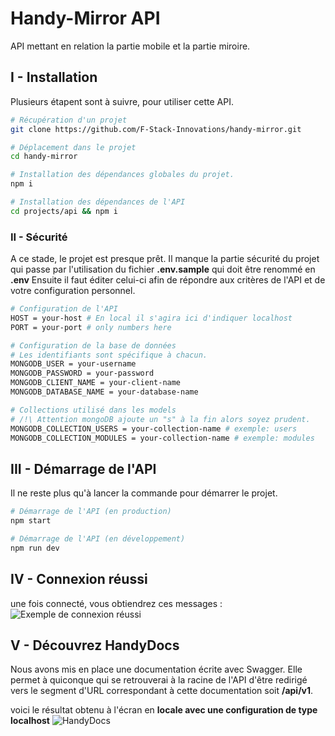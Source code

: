 # Handy-Mirror API

API mettant en relation la partie mobile et la partie miroire.

## I - Installation

Plusieurs étapent sont à suivre, pour utiliser cette API.

```sh
# Récupération d'un projet
git clone https://github.com/F-Stack-Innovations/handy-mirror.git

# Déplacement dans le projet
cd handy-mirror

# Installation des dépendances globales du projet.
npm i

# Installation des dépendances de l'API
cd projects/api && npm i
```

### II - Sécurité

A ce stade, le projet est presque prêt.
Il manque la partie sécurité du projet qui passe par l'utilisation du fichier **.env.sample** qui doit être renommé en **.env**
Ensuite il faut éditer celui-ci afin de répondre aux critères de l'API et de votre configuration personnel.

```perl
# Configuration de l'API
HOST = your-host # En local il s'agira ici d'indiquer localhost
PORT = your-port # only numbers here

# Configuration de la base de données
# Les identifiants sont spécifique à chacun.
MONGODB_USER = your-username
MONGODB_PASSWORD = your-password
MONGODB_CLIENT_NAME = your-client-name
MONGODB_DATABASE_NAME = your-database-name

# Collections utilisé dans les models
# /!\ Attention mongoDB ajoute un "s" à la fin alors soyez prudent.
MONGODB_COLLECTION_USERS = your-collection-name # exemple: users
MONGODB_COLLECTION_MODULES = your-collection-name # exemple: modules
```

## III - Démarrage de l'API

Il ne reste plus qu'à lancer la commande pour démarrer le projet.

```sh
# Démarrage de l'API (en production)
npm start

# Démarrage de l'API (en développement)
npm run dev
```

## IV - Connexion réussi

une fois connecté, vous obtiendrez ces messages :
![Exemple de connexion réussi](https://github.com/F-Stack-Innovations/handy-mirror/blob/develop/screens/connected_exemple.png)

## V - Découvrez HandyDocs

Nous avons mis en place une documentation écrite avec Swagger.
Elle permet à quiconque qui se retrouverai à la racine de l'API d'être redirigé vers le segment d'URL correspondant à cette documentation soit **/api/v1**.

voici le résultat obtenu à l'écran en **locale avec une configuration de type localhost**
![HandyDocs](https://github.com/F-Stack-Innovations/handy-mirror/blob/develop/screens/handyDocs.png)
